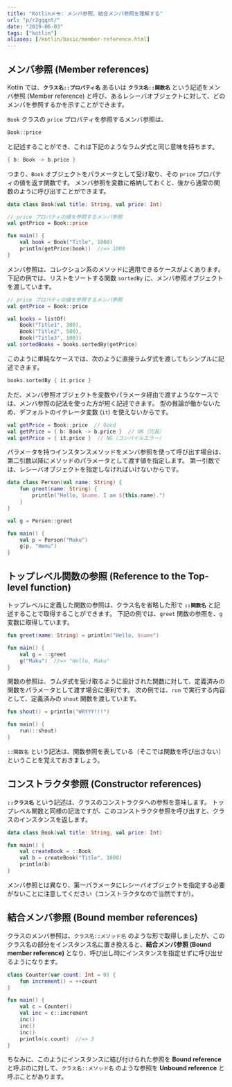 ```yaml
---
title: "Kotlinメモ: メンバ参照、結合メンバ参照を理解する"
url: "p/r2gqqnt/"
date: "2019-06-03"
tags: ["kotlin"]
aliases: [/kotlin/basic/member-reference.html]
---
```


メンバ参照 (Member references)
----

Kotlin では、**`クラス名::プロパティ名`** あるいは **`クラス名::関数名`** という記述をメンバ参照 (Member reference) と呼び、あるレシーバオブジェクトに対して、どのメンバを参照するかを示すことができます。

`Book` クラスの `price` プロパティを参照するメンバ参照は、

```kotlin
Book::price
```

と記述することができ、これは下記のようなラムダ式と同じ意味を持ちます。

```kotlin
{ b: Book -> b.price }
```

つまり、`Book` オブジェクトをパラメータとして受け取り、その `price` プロパティの値を返す関数です。
メンバ参照を変数に格納しておくと、後から通常の関数のように呼び出すことができます。

```kotlin
data class Book(val title: String, val price: Int)

// price プロパティの値を参照するメンバ参照
val getPrice = Book::price

fun main() {
    val book = Book("Title", 1000)
    println(getPrice(book))  //=> 1000
}
```

メンバ参照は、コレクション系のメソッドに適用できるケースがよくあります。
下記の例では、リストをソートする関数 `sortedBy` に、メンバ参照オブジェクトを渡しています。

```kotlin
// price プロパティの値を参照するメンバ参照
val getPrice = Book::price

val books = listOf(
    Book("Title1", 300),
    Book("Title2", 500),
    Book("Title3", 100))
val sortedBooks = books.sortedBy(getPrice)
```

このように単純なケースでは、次のように直接ラムダ式を渡してもシンプルに記述できます。

```kotlin
books.sortedBy { it.price }
```

ただ、メンバ参照オブジェクトを変数やパラメータ経由で渡すようなケースでは、メンバ参照の記法を使った方が短く記述できます。
型の推論が働かないため、デフォルトのイテレータ変数 (`it`) を使えないからです。

```kotlin
val getPrice = Book::price  // Good
val getPrice = { b: Book -> b.price }  // OK（冗長）
val getPrice = { it.price }  // NG（コンパイルエラー）
```

パラメータを持つインスタンスメソッドをメンバ参照を使って呼び出す場合は、第二引数以降にメソッドのパラメータとして渡す値を指定します。
第一引数では、レシーバオブジェクトを指定しなければいけないからです。

```kotlin
data class Person(val name: String) {
    fun greet(name: String) {
        println("Hello, $name. I am ${this.name}.")
    }
}

val g = Person::greet

fun main() {
    val p = Person("Maku")
    g(p, "Hemu")
}
```


トップレベル関数の参照 (Reference to the Top-level function)
----

トップレベルに定義した関数の参照は、クラス名を省略した形で **`::関数名`** と記述することで取得することができます。
下記の例では、`greet` 関数の参照を、`g` 変数に取得しています。

```kotlin
fun greet(name: String) = println("Hello, $name")

fun main() {
    val g = ::greet
    g("Maku")  //=> "Hello, Maku"
}
```

関数の参照は、ラムダ式を受け取るように設計された関数に対して、定義済みの関数をパラメータとして渡す場合に便利です。
次の例では、`run` で実行する内容として、定義済みの `shout` 関数を渡しています。

```kotlin
fun shout() = println("WRYYY!!!")

fun main() {
    run(::shout)
}
```

`::関数名` という記法は、関数参照を表している（そこでは関数を呼び出さない）ということを覚えておきましょう。


コンストラクタ参照 (Constructor references)
----

**`::クラス名`** という記述は、クラスのコンストラクタへの参照を意味します。
トップレベル関数と同様の記法ですが、このコンストラクタ参照を呼び出すと、クラスのインスタンスを返します。

```kotlin
data class Book(val title: String, val price: Int)

fun main() {
    val createBook = ::Book
    val b = createBook("Title", 1000)
    println(b)
}
```

メンバ参照とは異なり、第一パラメータにレシーバオブジェクトを指定する必要がないことに注意してください（コンストラクタなので当然ですが）。


結合メンバ参照 (Bound member references)
----

クラスのメンバ参照は、`クラス名::メソッド名` のような形で取得しましたが、このクラス名の部分をインスタンス名に置き換えると、**結合メンバ参照 (Bound member reference)** となり、呼び出し時にインスタンスを指定せずに呼び出せるようになります。


```kotlin
class Counter(var count: Int = 0) {
    fun increment() = ++count
}

fun main() {
    val c = Counter()
    val inc = c::increment
    inc()
    inc()
    inc()
    println(c.count)  //=> 3
}
```

ちなみに、このようにインスタンスに結び付けられた参照を **Bound reference** と呼ぶのに対して、`クラス名::メソッド名` のような参照を **Unbound reference** と呼ぶことがあります。

